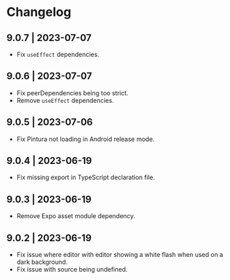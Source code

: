 # Changelog

## 9.0.7 | 2023-07-07

-   Fix `useEffect` dependencies.

## 9.0.6 | 2023-07-07

-   Fix peerDependencies being too strict.
-   Remove `useEffect` dependencies.

## 9.0.5 | 2023-07-06

-   Fix Pintura not loading in Android release mode.

## 9.0.4 | 2023-06-19

-   Fix missing export in TypeScript declaration file.

## 9.0.3 | 2023-06-19

-   Remove Expo asset module dependency.

## 9.0.2 | 2023-06-19

-   Fix issue where editor with editor showing a white flash when used on a dark background.
-   Fix issue with source being undefined.
